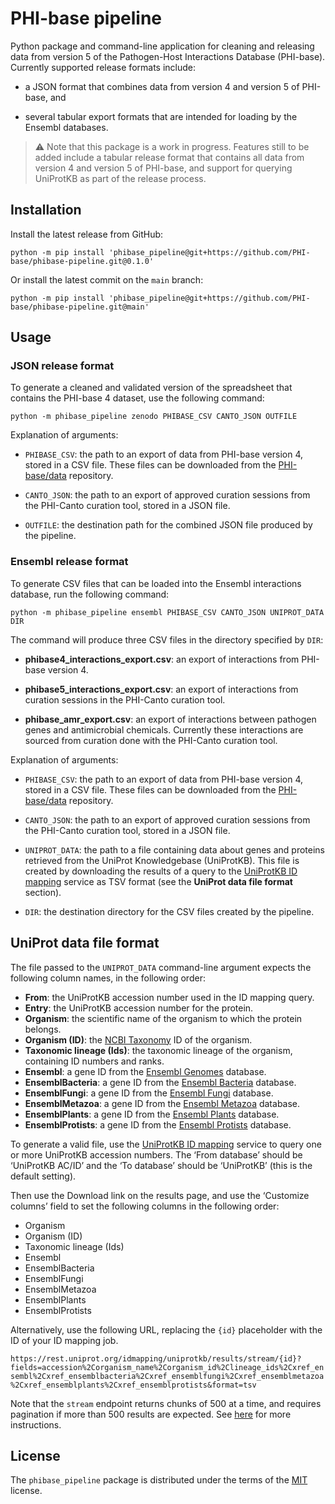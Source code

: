 # PHI-base pipeline

Python package and command-line application for cleaning and releasing
data from version 5 of the Pathogen-Host Interactions Database
(PHI-base). Currently supported release formats include:

-   a JSON format that combines data from version 4 and version 5 of
    PHI-base, and

-   several tabular export formats that are intended for loading by the
    Ensembl databases.

> ⚠️ Note that this package is a work in progress. Features still to be
> added include a tabular release format that contains all data from
> version 4 and version 5 of PHI-base, and support for querying
> UniProtKB as part of the release process.

## Installation

Install the latest release from GitHub:

    python -m pip install 'phibase_pipeline@git+https://github.com/PHI-base/phibase-pipeline.git@0.1.0'

Or install the latest commit on the `main` branch:

    python -m pip install 'phibase_pipeline@git+https://github.com/PHI-base/phibase-pipeline.git@main'

## Usage

### JSON release format

To generate a cleaned and validated version of the spreadsheet that
contains the PHI-base 4 dataset, use the following command:

    python -m phibase_pipeline zenodo PHIBASE_CSV CANTO_JSON OUTFILE

Explanation of arguments:

-   `PHIBASE_CSV`: the path to an export of data from PHI-base version
    4, stored in a CSV file. These files can be downloaded from the
    [PHI-base/data](https://github.com/PHI-base/data/tree/master/releases)
    repository.

-   `CANTO_JSON`: the path to an export of approved curation sessions
    from the PHI-Canto curation tool, stored in a JSON file.

-   `OUTFILE`: the destination path for the combined JSON file produced
    by the pipeline.

### Ensembl release format

To generate CSV files that can be loaded into the Ensembl interactions
database, run the following command:

    python -m phibase_pipeline ensembl PHIBASE_CSV CANTO_JSON UNIPROT_DATA DIR

The command will produce three CSV files in the directory specified by
`DIR`:

-   **phibase4_interactions_export.csv**: an export of interactions from
    PHI-base version 4.

-   **phibase5_interactions_export.csv**: an export of interactions from
    curation sessions in the PHI-Canto curation tool.

-   **phibase_amr_export.csv**: an export of interactions between
    pathogen genes and antimicrobial chemicals. Currently these
    interactions are sourced from curation done with the PHI-Canto
    curation tool.

Explanation of arguments:

-   `PHIBASE_CSV`: the path to an export of data from PHI-base version
    4, stored in a CSV file. These files can be downloaded from the
    [PHI-base/data](https://github.com/PHI-base/data/tree/master/releases)
    repository.

-   `CANTO_JSON`: the path to an export of approved curation sessions
    from the PHI-Canto curation tool, stored in a JSON file.

-   `UNIPROT_DATA`: the path to a file containing data about genes and
    proteins retrieved from the UniProt Knowledgebase (UniProtKB). This
    file is created by downloading the results of a query to the
    [UniProtKB ID mapping](https://www.uniprot.org/id-mapping) service
    as TSV format (see the **UniProt data file format** section).

-   `DIR`: the destination directory for the CSV files created by the
    pipeline.

## UniProt data file format

The file passed to the `UNIPROT_DATA` command-line argument expects the
following column names, in the following order:

-   **From**: the UniProtKB accession number used in the ID mapping
    query.
-   **Entry**: the UniProtKB accession number for the protein.
-   **Organism**: the scientific name of the organism to which the
    protein belongs.
-   **Organism (ID)**: the [NCBI
    Taxonomy](https://www.ncbi.nlm.nih.gov/taxonomy) ID of the organism.
-   **Taxonomic lineage (Ids)**: the taxonomic lineage of the organism,
    containing ID numbers and ranks.
-   **Ensembl**: a gene ID from the [Ensembl
    Genomes](https://ensemblgenomes.org/) database.
-   **EnsemblBacteria**: a gene ID from the [Ensembl
    Bacteria](https://bacteria.ensembl.org/index.html) database.
-   **EnsemblFungi**: a gene ID from the [Ensembl
    Fungi](https://fungi.ensembl.org/index.html) database.
-   **EnsemblMetazoa**: a gene ID from the [Ensembl
    Metazoa](https://metazoa.ensembl.org/index.html) database.
-   **EnsemblPlants**: a gene ID from the [Ensembl
    Plants](https://plants.ensembl.org/index.html) database.
-   **EnsemblProtists**: a gene ID from the [Ensembl
    Protists](https://protists.ensembl.org/index.html) database.

To generate a valid file, use the [UniProtKB ID
mapping](https://www.uniprot.org/id-mapping) service to query one or
more UniProtKB accession numbers. The ‘From database’ should be
‘UniProtKB AC/ID’ and the ‘To database’ should be ‘UniProtKB’ (this is
the default setting).

Then use the Download link on the results page, and use the ‘Customize
columns’ field to set the following columns in the following order:

-   Organism
-   Organism (ID)
-   Taxonomic lineage (Ids)
-   Ensembl
-   EnsemblBacteria
-   EnsemblFungi
-   EnsemblMetazoa
-   EnsemblPlants
-   EnsemblProtists

Alternatively, use the following URL, replacing the `{id}` placeholder
with the ID of your ID mapping job.

`https://rest.uniprot.org/idmapping/uniprotkb/results/stream/{id}?fields=accession%2Corganism_name%2Corganism_id%2Clineage_ids%2Cxref_ensembl%2Cxref_ensemblbacteria%2Cxref_ensemblfungi%2Cxref_ensemblmetazoa%2Cxref_ensemblplants%2Cxref_ensemblprotists&format=tsv`

Note that the `stream` endpoint returns chunks of 500 at a time, and
requires pagination if more than 500 results are expected. See
[here](https://www.uniprot.org/help/pagination) for more instructions.

## License

The `phibase_pipeline` package is distributed under the terms of the
[MIT](https://spdx.org/licenses/MIT.html) license.
